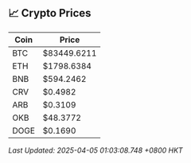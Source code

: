## 📈 Crypto Prices

| Coin | Price |
| ---- | ----- |
| BTC | $83449.6211 |
| ETH | $1798.6384 |
| BNB | $594.2462 |
| CRV | $0.4982 |
| ARB | $0.3109 |
| OKB | $48.3772 |
| DOGE | $0.1690 |

_Last Updated: 2025-04-05 01:03:08.748 +0800 HKT_